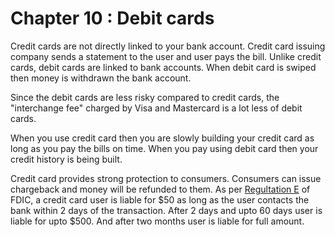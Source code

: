 # Chapter 10 : Debit cards

Credit cards are not directly linked to your bank account. Credit card issuing company sends a statement to the user and user pays the bill. Unlike credit cards, debit cards are linked to bank accounts. When debit card is swiped then money is withdrawn the bank account.

Since the debit cards are less risky compared to credit cards, the "interchange fee" charged by Visa and Mastercard is a lot less of debit cards.

When you use credit card then you are slowly building your credit card as long as you pay the bills on time. When you pay using debit card then your credit history is being built.

Credit card provides strong protection to consumers. Consumers can issue chargeback and money will be refunded to them. As per [Regultation E](http://www.fdic.gov/regulations/laws/rules/6500-3100.html) of FDIC, a credit card user is liable for $50 as long as the user contacts the bank within 2 days of the transaction. After 2 days and upto 60 days user is liable for upto $500. And after two months user is liable for full amount.
